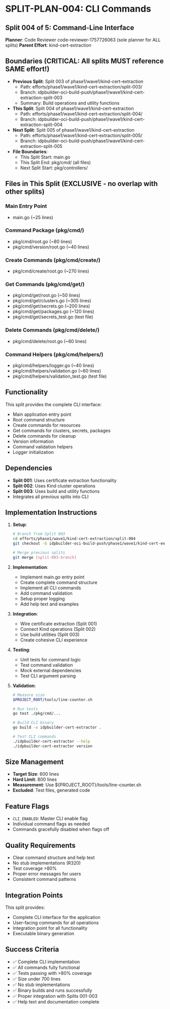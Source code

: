 # SPLIT-PLAN-004: CLI Commands
## Split 004 of 5: Command-Line Interface
**Planner**: Code Reviewer code-reviewer-1757726063 (sole planner for ALL splits)
**Parent Effort**: kind-cert-extraction

<!-- ORCHESTRATOR METADATA PLACEHOLDER - DO NOT REMOVE -->
<!-- The orchestrator will add infrastructure metadata below: -->
<!-- WORKING_DIRECTORY, BRANCH, REMOTE, BASE_BRANCH, etc. -->
<!-- SW Engineers MUST read this metadata to navigate to the correct directory -->
<!-- END PLACEHOLDER -->

## Boundaries (CRITICAL: All splits MUST reference SAME effort!)
- **Previous Split**: Split 003 of phase1/wave1/kind-cert-extraction
  - Path: efforts/phase1/wave1/kind-cert-extraction/split-003/
  - Branch: idpbuilder-oci-build-push/phase1/wave1/kind-cert-extraction-split-003
  - Summary: Build operations and utility functions
- **This Split**: Split 004 of phase1/wave1/kind-cert-extraction
  - Path: efforts/phase1/wave1/kind-cert-extraction/split-004/
  - Branch: idpbuilder-oci-build-push/phase1/wave1/kind-cert-extraction-split-004
- **Next Split**: Split 005 of phase1/wave1/kind-cert-extraction
  - Path: efforts/phase1/wave1/kind-cert-extraction/split-005/
  - Branch: idpbuilder-oci-build-push/phase1/wave1/kind-cert-extraction-split-005
- **File Boundaries**:
  - This Split Start: main.go
  - This Split End: pkg/cmd/ (all files)
  - Next Split Start: pkg/controllers/

## Files in This Split (EXCLUSIVE - no overlap with other splits)
### Main Entry Point
- main.go (~25 lines)

### Command Package (pkg/cmd/)
- pkg/cmd/root.go (~80 lines)
- pkg/cmd/version/root.go (~40 lines)

### Create Commands (pkg/cmd/create/)
- pkg/cmd/create/root.go (~270 lines)

### Get Commands (pkg/cmd/get/)
- pkg/cmd/get/root.go (~50 lines)
- pkg/cmd/get/clusters.go (~305 lines)
- pkg/cmd/get/secrets.go (~200 lines)
- pkg/cmd/get/packages.go (~120 lines)
- pkg/cmd/get/secrets_test.go (test file)

### Delete Commands (pkg/cmd/delete/)
- pkg/cmd/delete/root.go (~60 lines)

### Command Helpers (pkg/cmd/helpers/)
- pkg/cmd/helpers/logger.go (~40 lines)
- pkg/cmd/helpers/validation.go (~60 lines)
- pkg/cmd/helpers/validation_test.go (test file)

## Functionality
This split provides the complete CLI interface:
- Main application entry point
- Root command structure
- Create commands for resources
- Get commands for clusters, secrets, packages
- Delete commands for cleanup
- Version information
- Command validation helpers
- Logger initialization

## Dependencies
- **Split 001**: Uses certificate extraction functionality
- **Split 002**: Uses Kind cluster operations
- **Split 003**: Uses build and utility functions
- Integrates all previous splits into CLI

## Implementation Instructions
1. **Setup**:
   ```bash
   # Branch from Split 003
   cd efforts/phase1/wave1/kind-cert-extraction/split-004
   git checkout -b idpbuilder-oci-build-push/phase1/wave1/kind-cert-extraction-split-004
   
   # Merge previous splits
   git merge [split-003-branch]
   ```

2. **Implementation**:
   - Implement main.go entry point
   - Create complete command structure
   - Implement all CLI commands
   - Add command validation
   - Setup proper logging
   - Add help text and examples

3. **Integration**:
   - Wire certificate extraction (Split 001)
   - Connect Kind operations (Split 002)
   - Use build utilities (Split 003)
   - Create cohesive CLI experience

4. **Testing**:
   - Unit tests for command logic
   - Test command validation
   - Mock external dependencies
   - Test CLI argument parsing

5. **Validation**:
   ```bash
   # Measure size
   $PROJECT_ROOT/tools/line-counter.sh
   
   # Run tests
   go test ./pkg/cmd/...
   
   # Build CLI binary
   go build -o idpbuilder-cert-extractor .
   
   # Test CLI commands
   ./idpbuilder-cert-extractor --help
   ./idpbuilder-cert-extractor version
   ```

## Size Management
- **Target Size**: 600 lines
- **Hard Limit**: 800 lines
- **Measurement**: Use ${PROJECT_ROOT}/tools/line-counter.sh
- **Excluded**: Test files, generated code

## Feature Flags
- `CLI_ENABLED`: Master CLI enable flag
- Individual command flags as needed
- Commands gracefully disabled when flags off

## Quality Requirements
- Clear command structure and help text
- No stub implementations (R320)
- Test coverage >80%
- Proper error messages for users
- Consistent command patterns

## Integration Points
This split provides:
- Complete CLI interface for the application
- User-facing commands for all operations
- Integration point for all functionality
- Executable binary generation

## Success Criteria
- ✅ Complete CLI implementation
- ✅ All commands fully functional
- ✅ Tests passing with >80% coverage
- ✅ Size under 700 lines
- ✅ No stub implementations
- ✅ Binary builds and runs successfully
- ✅ Proper integration with Splits 001-003
- ✅ Help text and documentation complete